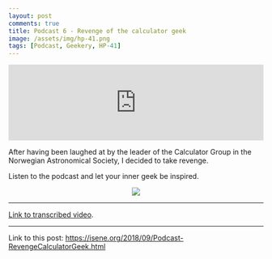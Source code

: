```yaml
---
layout: post
comments: true
title: Podcast 6 - Revenge of the calculator geek
image: /assets/img/hp-41.png
tags: [Podcast, Geekery, HP-41]
---
```


<center><iframe src="https://anchor.fm/isene/embed/episodes/Episode-6-1816---Revenge-of-the-calculator-geek-e2a5gs" width="100%" frameborder="0" scrolling="no"></iframe></center>

After having been laughed at by the leader of the Calculator Group in the Norwegian Astronomical Society, I decided to take revenge.

Listen to the podcast and let your inner geek be inspired.

<center><img src="https://isene.org/assets/img/hp-41.png" /></center>

---
[Link to transcribed video](https://youtu.be/f2GCjwP09ng).

---
Link to this post: <https://isene.org/2018/09/Podcast-RevengeCalculatorGeek.html>
